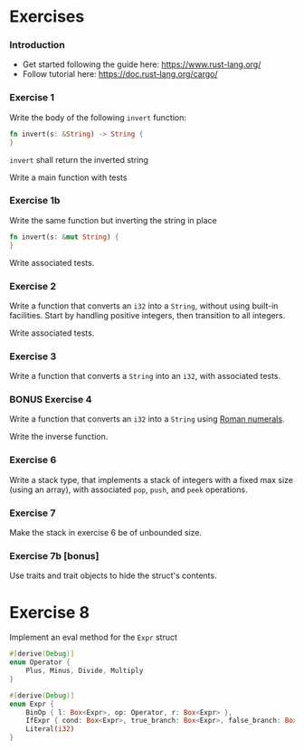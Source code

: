 Exercises
=========

### Introduction

* Get started following the guide here: https://www.rust-lang.org/
* Follow tutorial here: https://doc.rust-lang.org/cargo/

### Exercise 1

Write the body of the following `invert` function:

```rust
fn invert(s: &String) -> String {
}
```

`invert` shall return the inverted string

Write a main function with tests

### Exercise 1b

Write the same function but inverting the string in place

```rust
fn invert(s: &mut String) {
}
```

Write associated tests.

### Exercise 2

Write a function that converts an `i32` into a `String`, without using built-in
facilities. Start by handling positive integers, then transition to all
integers.

Write associated tests.

### Exercise 3

Write a function that converts a `String` into an `i32`, with associated
tests.

### BONUS Exercise 4

Write a function that converts an `i32` into a `String` using
[Roman numerals](https://en.wikipedia.org/wiki/Roman_numerals).

Write the inverse function.

### Exercise 6

Write a stack type, that implements a stack of integers with a fixed max size
(using an array), with associated `pop`, `push`, and `peek` operations.

### Exercise 7

Make the stack in exercise 6 be of unbounded size.

### Exercise 7b [bonus]

Use traits and trait objects to hide the struct's contents.

# Exercise 8

Implement an eval method for the `Expr` struct

```rust
#[derive(Debug)]
enum Operator {
    Plus, Minus, Divide, Multiply
}

#[derive(Debug)]
enum Expr {
    BinOp { l: Box<Expr>, op: Operator, r: Box<Expr> },
    IfExpr { cond: Box<Expr>, true_branch: Box<Expr>, false_branch: Box<Expr> }
    Literal(i32)
}
```
